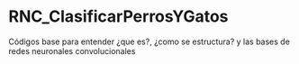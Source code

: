 # RNC_ClasificarPerrosYGatos
Códigos base para entender ¿que es?, ¿como se estructura? y las bases de redes neuronales convolucionales
